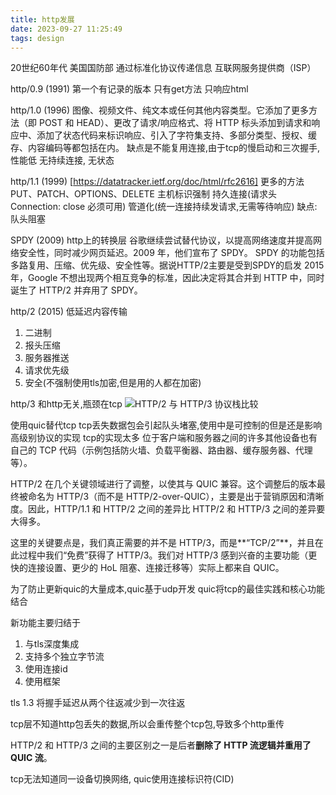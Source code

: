 ```yaml
---
title: http发展
date: 2023-09-27 11:25:49
tags: design
---
```

20世纪60年代 美国国防部 
通过标准化协议传递信息
互联网服务提供商（ISP）

http/0.9 (1991) 
第一个有记录的版本 只有get方法 只响应html

http/1.0 (1996) 
图像、视频文件、纯文本或任何其他内容类型。它添加了更多方法（即 POST 和 HEAD）、更改了请求/响应格式、将 HTTP 标头添加到请求和响应中、添加了状态代码来标识响应、引入了字符集支持、多部分类型、授权、缓存、内容编码等都包括在内。
缺点是不能复用连接,由于tcp的慢启动和三次握手,性能低
无持续连接, 无状态

http/1.1 (1999)
[https://datatracker.ietf.org/doc/html/rfc2616]
更多的方法PUT、PATCH、OPTIONS、DELETE
主机标识强制
持久连接(请求头 Connection: close 必须可用)
管道化(统一连接持续发请求,无需等待响应)
缺点: 队头阻塞

SPDY (2009)
http上的转换层
谷歌继续尝试替代协议，以提高网络速度并提高网络安全性，同时减少网页延迟。2009 年，他们宣布了 SPDY。
SPDY 的功能包括多路复用、压缩、优先级、安全性等。据说HTTP/2主要是受到SPDY的启发
2015 年，Google 不想出现两个相互竞争的标准，因此决定将其合并到 HTTP 中，同时诞生了 HTTP/2 并弃用了 SPDY。

http/2 (2015)
低延迟内容传输
1. 二进制
2. 报头压缩
3. 服务器推送
4. 请求优先级
5. 安全(不强制使用tls加密,但是用的人都在加密)

http/3
和http无关,瓶颈在tcp
![HTTP/2 与 HTTP/3 协议栈比较](https://res.cloudinary.com/indysigner/image/fetch/f_auto,q_80/w_400/https://archive.smashing.media/assets/344dbf88-fdf9-42bb-adb4-46f01eedd629/37fc4bc9-65cb-4290-a1ed-6ad39762f18a/protocol-stack-preview.png)

使用quic替代tcp
tcp丢失数据包会引起队头堵塞,使用中是可控制的但是还是影响高级别协议的实现
tcp的实现太多 位于客户端和服务器之间的许多其他设备也有自己的 TCP 代码（示例包括防火墙、负载平衡器、路由器、缓存服务器、代理等）。

HTTP/2 在几个关键领域进行了调整，以使其与 QUIC 兼容。这个调整后的版本最终被命名为 HTTP/3（而不是 HTTP/2-over-QUIC），主要是出于营销原因和清晰度。因此，HTTP/1.1 和 HTTP/2 之间的差异比 HTTP/2 和 HTTP/3 之间的差异要大得多。

这里的关键要点是，我们真正需要的并不是 HTTP/3，而是**“TCP/2”**，并且在此过程中我们“免费”获得了 HTTP/3。我们对 HTTP/3 感到兴奋的主要功能（更快的连接设置、更少的 HoL 阻塞、连接迁移等）实际上都来自 QUIC。

为了防止更新quic的大量成本,quic基于udp开发
quic将tcp的最佳实践和核心功能结合

新功能主要归结于
1. 与tls深度集成
2. 支持多个独立字节流
3. 使用连接id
4. 使用框架

tls 1.3 将握手延迟从两个往返减少到一次往返

tcp层不知道http包丢失的数据,所以会重传整个tcp包,导致多个http重传

HTTP/2 和 HTTP/3 之间的主要区别之一是后者**删除了 HTTP 流逻辑并重用了 QUIC 流**。

tcp无法知道同一设备切换网络, quic使用连接标识符(CID)